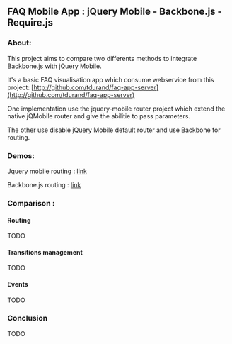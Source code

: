 ## FAQ Mobile App : jQuery Mobile - Backbone.js - Require.js

### About:

This project aims to compare two differents methods to integrate Backbone.js with jQuery Mobile.

It's a basic FAQ visualisation app which consume webservice from this project: [http://github.com/tdurand/faq-app-server](http://github.com/tdurand/faq-app-server)

One implementation use the jquery-mobile router project which extend the native jQMobile router and give the abilitie to pass parameters.

The other use disable jQuery Mobile default router and use Backbone for routing.

### Demos:

Jquery mobile routing : [link](http://tdurand.github.com/faq-app-client-mobile-comparison/jquery-mobile-router/)

Backbone.js routing : [link](http://tdurand.github.com/faq-app-client-mobile-comparison/backbone-routing/)

### Comparison :

#### Routing

TODO

#### Transitions management

TODO

#### Events 

TODO

### Conclusion

TODO